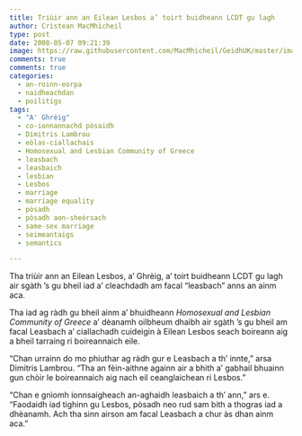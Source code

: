 ```yaml
---
title: Triùir ann an Eilean Lesbos a’ toirt buidheann LCDT gu lagh
author: Crìstean MacMhìcheil
type: post
date: 2008-05-07 09:21:39
image: https://raw.githubusercontent.com/MacMhicheil/GeidhUK/master/images/2008-05-07-triuir-ann-an-eilean-lesbos-a-toirt-buidheann-lcdt-gu-lagh.jpg
comments: true
comments: true
categories:
  - an-roinn-eorpa
  - naidheachdan
  - poilitigs
tags:
  - "A' Ghrèig"
  - co-ionnannachd pòsaidh
  - Dimitris Lambrou
  - eòlas-ciallachais
  - Homosexual and Lesbian Community of Greece
  - leasbach
  - leasbaich
  - lesbian
  - Lesbos
  - marriage
  - marriage equality
  - pòsadh
  - pòsadh aon-sheòrsach
  - same-sex marriage
  - seimeantaigs
  - semantics

---
```

Tha triùir ann an Eilean Lesbos, a&#8217; Ghrèig, a&#8217; toirt buidheann LCDT gu lagh air sgàth &#8217;s gu bheil iad a&#8217; cleachdadh am facal &#8220;leasbach&#8221; anns an ainm aca.

<!--more-->

Tha iad ag ràdh gu bheil ainm a&#8217; bhuidheann _Homosexual and Lesbian Community of Greece_ a&#8217; dèanamh oilbheum dhaibh air sgàth &#8217;s gu bheil am facal Leasbach a&#8217; ciallachadh cuideigin à Eilean Lesbos seach boireann aig a bheil tarraing ri boireannaich eile.

&#8220;Chan urrainn do mo phiuthar ag ràdh gur e Leasbach a th&#8217; innte,&#8221; arsa Dimitris Lambrou. &#8220;Tha an fèin-aithne againn air a bhith a&#8217; gabhail bhuainn gun chòir le boireannaich aig nach eil ceanglaichean ri Lesbos.&#8221;

&#8220;Chan e gnìomh ionnsaigheach an-aghaidh leasbaich a th&#8217; ann,&#8221; ars e. &#8220;Faodaidh iad tighinn gu Lesbos, pòsadh neo rud sam bith a thogras iad a dhèanamh. Ach tha sinn airson am facal Leasbach a chur às dhan ainm aca.&#8221;

